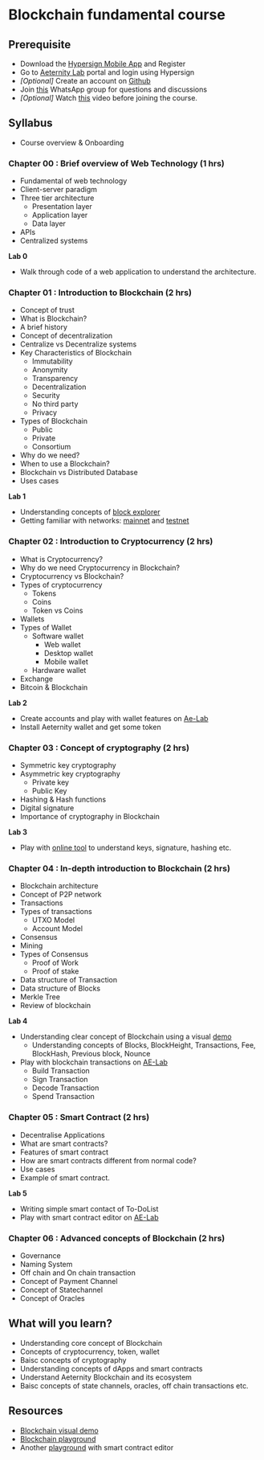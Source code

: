 # Blockchain fundamental course
 
## Prerequisite
 
- Download the [Hypersign Mobile App](https://hypermine.in/hypersign/) and Register
- Go to [Aeternity Lab](http://ae-labs.herokuapp.com/) portal and login using Hypersign
- *[Optional]* Create an account on [Github](https://github.com/)
- Join [this](https://chat.whatsapp.com/CIpzHHgMjovLo6hsrlXBZ0) WhatsApp group for questions and discussions
- *[Optional]* Watch [this](https://youtu.be/93E_GzvpMA0) video before joining the course.
 
## Syllabus
 
- Course overview & Onboarding
 
### Chapter 00 : Brief overview of Web Technology (1 hrs)
 
- Fundamental of web technology
- Client-server paradigm
- Three tier architecture
   - Presentation layer
   - Application layer
   - Data layer
- APIs
- Centralized systems
 
**Lab 0**
- Walk through code of a web application to understand the architecture. 
 
### Chapter 01 : Introduction to Blockchain (2 hrs)
 
- Concept of trust
- What is Blockchain?
- A brief history
- Concept of decentralization
- Centralize vs Decentralize systems
- Key Characteristics of Blockchain
   - Immutability
   - Anonymity
   - Transparency
   - Decentralization
   - Security
   - No third party
   - Privacy
- Types of Blockchain
   - Public
   - Private
   - Consortium
- Why do we need?
- When to use a Blockchain?
- Blockchain vs Distributed Database
- Uses cases
 
**Lab 1**
- Understanding concepts of [block explorer](https://aeknow.org/)
- Getting familiar with networks: [mainnet](https://mainnet.aeternal.io/generations/258249) and [testnet](https://testnet.aeternal.io/)
 
### Chapter 02 : Introduction to Cryptocurrency (2 hrs)

- What is Cryptocurrency?
- Why do we need Cryptocurrency in Blockchain?
- Cryptocurrency vs Blockchain?    
- Types of cryptocurrency
   - Tokens
   - Coins
   - Token vs Coins
- Wallets
- Types of Wallet
   - Software wallet
       - Web wallet
       - Desktop wallet
       - Mobile wallet
   - Hardware wallet
- Exchange
- Bitcoin & Blockchain
 
**Lab 2**
- Create accounts and play with wallet features on [Ae-Lab](http://ae-labs.herokuapp.com/)
- Install Aeternity wallet and get some token
 
 
### Chapter 03 : Concept of cryptography (2 hrs)
 
- Symmetric key cryptography
- Asymmetric key cryptography
   - Private key
   - Public Key
- Hashing & Hash functions
- Digital signature
- Importance of cryptography in Blockchain
 
**Lab 3**
- Play with [online tool](https://andersbrownworth.com/blockchain/public-private-keys/keys) to understand keys, signature, hashing etc.
 
 
### Chapter 04 : In-depth introduction to Blockchain (2 hrs)
 
- Blockchain architecture
- Concept of P2P network
- Transactions
- Types of transactions
   - UTXO Model
   - Account Model
- Consensus
- Mining
- Types of Consensus
   - Proof of Work
   - Proof of stake
- Data structure of Transaction
- Data structure of Blocks
- Merkle Tree
- Review of blockchain
 
**Lab 4**
- Understanding clear concept of Blockchain using a visual [demo](https://andersbrownworth.com/blockchain/)
   - Understanding concepts of Blocks, BlockHeight, Transactions, Fee, BlockHash, Previous block, Nounce
- Play with blockchain transactions on [AE-Lab](http://ae-labs.herokuapp.com/)
   - Build Transaction
   - Sign Transaction
   - Decode Transaction
   - Spend Transaction
 
### Chapter 05 : Smart Contract (2 hrs)
 
- Decentralise Applications
- What are smart contracts?
- Features of smart contract
- How are smart contracts different from normal code?
- Use cases
- Example of smart contract.
 
 
**Lab 5**
- Writing simple smart contact of To-DoList
- Play with smart contract editor on [AE-Lab](http://ae-labs.herokuapp.com/)
 
### Chapter 06 : Advanced concepts of Blockchain (2 hrs)
 
- Governance
- Naming System
- Off chain and On chain transaction
- Concept of Payment Channel
- Concept of Statechannel
- Concept of Oracles
 
 
## What will you learn?
 
- Understanding core concept of Blockchain
- Concepts of cryptocurrency, token, wallet
- Baisc concepts of cryptography
- Understanding concepts of dApps and smart contracts
- Understand Aeternity Blockchain and its ecosystem
- Baisc concepts of state channels, oracles, off chain transactions etc.
 

## Resources

- [Blockchain visual demo](https://andersbrownworth.com/blockchain)
- [Blockchain playground](https://blockchaindemo.io/)
- Another [playground](http://ae-labs.herokuapp.com/) with smart contract editor

